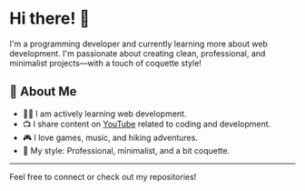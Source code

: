 # Hi there! 👋

I'm a programming developer and currently learning more about web development. I'm passionate about creating clean, professional, and minimalist projects—with a touch of coquette style!

## 🌱 About Me
- 👩‍💻 I am actively learning web development.
- 📺 I share content on [YouTube](https://www.youtube.com/channel/UCQfiiZpEJFCluq0IYlc0x2A) related to coding and development.
- 🎮 I love games, music, and hiking adventures.
- 💼 My style: Professional, minimalist, and a bit coquette.

---

Feel free to connect or check out my repositories!
